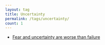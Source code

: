 ```yaml
---
layout: tag
title: Uncertainty
permalink: /tags/uncertainty/
count: 1
---
```


- [Fear and uncertainty are worse than failure](https://fragments.jakelee.co.uk/uncertainty-is-fear/)
